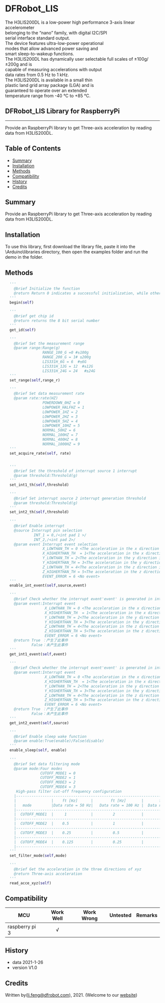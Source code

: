 # DFRobot_LIS
The H3LIS200DL is a low-power high performance 3-axis linear accelerometer <br>
belonging to the “nano” family, with digital I2C/SPI <br>
serial interface standard output. <br>
The device features ultra-low-power operational <br>
modes that allow advanced power saving and <br>
smart sleep-to-wakeup functions.<br>
The H3LIS200DL has dynamically user selectable full scales of ±100g/±200g and is <br>
capable of measuring accelerations with output <br>
data rates from 0.5 Hz to 1 kHz.<br>
The H3LIS200DL is available in a small thin <br>
plastic land grid array package (LGA) and is <br>
guaranteed to operate over an extended <br>
temperature range from -40 °C to +85 °C.<br>


## DFRobot_LIS Library for RaspberryPi
---------------------------------------------------------

Provide an RaspberryPi library to get Three-axis acceleration by reading data from H3LIS200DL.

## Table of Contents

* [Summary](#summary)
* [Installation](#installation)
* [Methods](#methods)
* [Compatibility](#compatibility)
* [History](#history)
* [Credits](#credits)

## Summary

Provide an RaspberryPi library to get Three-axis acceleration by reading data from H3LIS200DL.

## Installation

To use this library, first download the library file, paste it into the \Arduino\libraries directory, then open the examples folder and run the demo in the folder.

## Methods

```python
  '''
    @brief Initialize the function
    @return Return 0 indicates a successful initialization, while other values indicates failure and return to error code.
  '''
  begin(self)
  
  '''
    @brief get chip id
    @return returns the 8 bit serial number
  '''
  get_id(self)

  '''
    @brief Set the measurement range
    @param range:Range(g)
                 RANGE_100_G =0 #±100g
                 RANGE_200_G = 1# ±200g
                 LIS331H_6G = 6  #±6G
                 LIS331H_12G = 12  #±12G
                 LIS331H_24G = 24   #±24G
  '''
  set_range(self,range_r)

  '''
    @brief Set data measurement rate
    @param rate:rate(HZ)
                 POWERDOWN_0HZ = 0
                 LOWPOWER_HALFHZ = 1 
                 LOWPOWER_1HZ = 2
                 LOWPOWER_2HZ = 3
                 LOWPOWER_5HZ = 4
                 LOWPOWER_10HZ = 5 
                 NORMAL_50HZ = 6
                 NORMAL_100HZ = 7
                 NORMAL_400HZ = 8
                 NORMAL_1000HZ = 9
  '''
  set_acquire_rate(self, rate)


  '''
    @brief Set the threshold of interrupt source 1 interrupt
    @param threshold:Threshold(g)
  '''
  set_int1_th(self,threshold)

  '''
    @brief Set interrupt source 2 interrupt generation threshold
    @param threshold:Threshold(g)
  '''
  set_int2_th(self,threshold)
  
  '''
    @brief Enable interrupt
    @source Interrupt pin selection
             INT_1 = 0,/<int pad 1 >/
             INT_2,/<int pad 2>/
    @param event Interrupt event selection
                 X_LOWTHAN_TH = 0 <The acceleration in the x direction is less than the threshold>
                 X_HIGHERTHAN_TH  = 1<The acceleration in the x direction is greater than the threshold>
                 Y_LOWTHAN_TH = 2<The acceleration in the y direction is less than the threshold>
                 Y_HIGHERTHAN_TH = 3<The acceleration in the y direction is greater than the threshold>
                 Z_LOWTHAN_TH = 4<The acceleration in the z direction is less than the threshold
                 Z_HIGHERTHAN_TH = 5<The acceleration in the z direction is greater than the threshold>
                 EVENT_ERROR = 6 <No event>
  '''
  enable_int_event(self,source,event)

  '''
    @brief Check whether the interrupt event'event' is generated in interrupt 1
    @param event:Interrupt event
                  X_LOWTHAN_TH = 0 <The acceleration in the x direction is less than the threshold>
                  X_HIGHERTHAN_TH  = 1<The acceleration in the x direction is greater than the threshold>
                  Y_LOWTHAN_TH = 2<The acceleration in the y direction is less than the threshold>
                  Y_HIGHERTHAN_TH = 3<The acceleration in the y direction is greater than the threshold>
                  Z_LOWTHAN_TH = 4<The acceleration in the z direction is less than the threshold
                  Z_HIGHERTHAN_TH = 5<The acceleration in the z direction is greater than the threshold>
                  EVENT_ERROR = 6 <No event>
    @return True ：产生了此事件
            False：未产生此事件
  '''
  get_int1_event(self,event)
         
  '''
    @brief Check whether the interrupt event'event' is generated in interrupt 2
    @param event:Interrupt event
                  X_LOWTHAN_TH = 0 <The acceleration in the x direction is less than the threshold>
                  X_HIGHERTHAN_TH  = 1<The acceleration in the x direction is greater than the threshold>
                  Y_LOWTHAN_TH = 2<The acceleration in the y direction is less than the threshold>
                  Y_HIGHERTHAN_TH = 3<The acceleration in the y direction is greater than the threshold>
                  Z_LOWTHAN_TH = 4<The acceleration in the z direction is less than the threshold
                  Z_HIGHERTHAN_TH = 5<The acceleration in the z direction is greater than the threshold>
                  EVENT_ERROR = 6 <No event>
    @return True ：产生了此事件
            False：未产生此事件
  '''
  get_int2_event(self,source)

  '''
    @brief Enable sleep wake function
    @param enable:True(enable)/False(disable)
  '''
  enable_sleep(self, enable)
  
  '''
    @brief Set data filtering mode
    @param mode:Four modes
                CUTOFF_MODE1 = 0
                CUTOFF_MODE2 = 1
                CUTOFF_MODE3 = 2
                CUTOFF_MODE4 = 3
     High-pass filter cut-off frequency configuration
    |--------------------------------------------------------------------------------------------------------|
    |                |    ft [Hz]      |        ft [Hz]       |       ft [Hz]        |        ft [Hz]        |
    |   mode         |Data rate = 50 Hz|   Data rate = 100 Hz |  Data rate = 400 Hz  |   Data rate = 1000 Hz |
    |--------------------------------------------------------------------------------------------------------|
    |  CUTOFF_MODE1  |     1           |         2            |            8         |             20        |
    |--------------------------------------------------------------------------------------------------------|
    |  CUTOFF_MODE2  |    0.5          |         1            |            4         |             10        |
    |--------------------------------------------------------------------------------------------------------|
    |  CUTOFF_MODE3  |    0.25         |         0.5          |            2         |             5         |
    |--------------------------------------------------------------------------------------------------------|
    |  CUTOFF_MODE4  |    0.125        |         0.25         |            1         |             2.5       |
    |--------------------------------------------------------------------------------------------------------|
  '''
  set_filter_mode(self,mode)

  '''
    @brief Get the acceleration in the three directions of xyz
    @return Three-axis acceleration 
  '''
  read_acce_xyz(self)

```

## Compatibility

MCU                | Work Well    | Work Wrong   | Untested    | Remarks
------------------ | :----------: | :----------: | :---------: | -----
raspberry pi 3             |      √         |            |             | 




## History

- data 2021-1-26
- version V1.0


## Credits

Written by(li.feng@dfrobot.com), 2021. (Welcome to our [website](https://www.dfrobot.com/))
